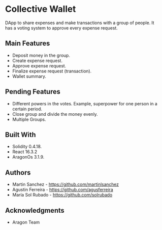 # Collective Wallet

DApp to share expenses and make transactions with a group of people. It has a voting system to approve every expense request.

## Main Features
* Deposit money in the group.
* Create expense request.
* Approve expense request.
* Finalize expense request (transaction).
* Wallet summary.

## Pending Features
* Different powers in the votes. Example, superpower for one person in a certain period. 
* Close group and divide the money evenly.
* Multiple Groups.

## Built With
* Solidity 0.4.18.
* React 16.3.2
* AragonOs 3.1.9.

## Authors
* Martin Sanchez - https://github.com/martinlsanchez
* Agustin Ferreira - https://github.com/agusferreira
* María Sol Rubado - https://github.com/solrubado

## Acknowledgments
* Aragon Team




